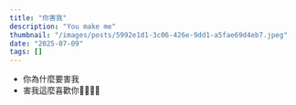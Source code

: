 ```yaml
---
title: "你害我"
description: "You make me"
thumbnail: "/images/posts/5992e1d1-3c06-426e-9dd1-a5fae69d4eb7.jpeg"
date: "2025-07-09"
tags: []
---
```

- 你為什麼要害我
- 害我這麼喜歡你🤬🤬😭😭

